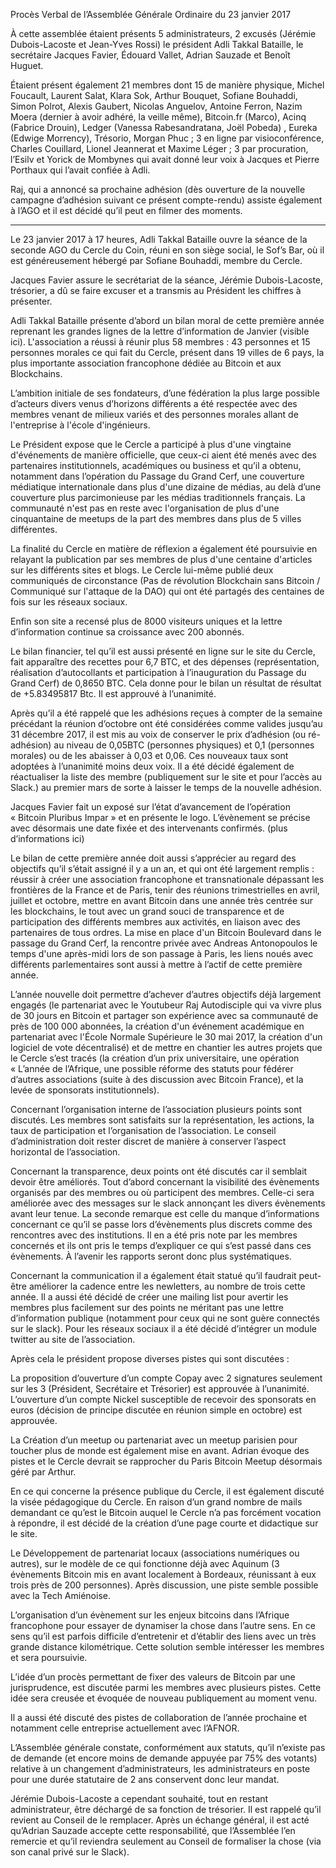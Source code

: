 Procès Verbal de l’Assemblée Générale Ordinaire du 23 janvier 2017

À cette assemblée étaient présents 5 administrateurs, 2 excusés (Jérémie Dubois-Lacoste et Jean-Yves Rossi) le président Adli Takkal Bataille, le secrétaire Jacques Favier, Édouard Vallet, Adrian Sauzade et Benoît Huguet.

Étaient présent également 21 membres dont 15 de manière physique, Michel Foucault, Laurent Salat, Klara Sok, Arthur Bouquet, Sofiane Bouhaddi, Simon Polrot, Alexis Gaubert, Nicolas Anguelov, Antoine Ferron, Nazim Moera (dernier à avoir adhéré, la veille même), Bitcoin.fr (Marco), Acinq (Fabrice Drouin), Ledger (Vanessa  Rabesandratana, Joël Pobeda) , Eureka (Edwige Morrency), Trésorio, Morgan Phuc ; 3 en ligne par visioconférence, Charles Couillard, Lionel Jeannerat et Maxime Léger ; 3 par procuration, l’Esilv et Yorick de Mombynes qui avait donné leur voix à Jacques et Pierre Porthaux qui l’avait confiée à Adli.

Raj, qui a annoncé sa prochaine adhésion (dès ouverture de la nouvelle campagne d’adhésion suivant ce présent compte-rendu) assiste également à l’AGO et il est décidé qu’il peut en filmer des moments.

***

Le 23 janvier 2017 à 17 heures, Adli Takkal Bataille ouvre la séance de la seconde AGO du Cercle du Coin, réuni en son siège social, le Sof’s Bar, où il est généreusement hébergé par Sofiane Bouhaddi, membre du Cercle.

Jacques Favier assure le secrétariat de la séance, Jérémie Dubois-Lacoste, trésorier, a dû se faire excuser et a transmis au Président les chiffres à présenter.

Adli Takkal Bataille présente d’abord un bilan moral de cette première année reprenant les grandes lignes de la lettre d’information de Janvier (visible ici). L'association a réussi à réunir plus 58 membres : 43 personnes et 15 personnes morales ce qui fait du Cercle, présent dans 19 villes de 6 pays, la plus importante association francophone dédiée au Bitcoin et aux Blockchains.

L’ambition initiale de ses fondateurs, d’une fédération la plus large possible d’acteurs divers venus d’horizons différents a été respectée avec des membres venant de milieux variés et des personnes morales allant de l'entreprise à l'école d'ingénieurs.

Le Président expose que le Cercle a participé à plus d'une vingtaine d'événements de manière officielle, que ceux-ci aient été menés avec des partenaires institutionnels, académiques ou business et qu’il a obtenu, notamment dans l’opération du Passage du Grand Cerf, une couverture médiatique internationale dans plus d'une dizaine de médias, au delà d’une couverture plus parcimonieuse par les médias traditionnels français. La communauté n'est pas en reste avec l'organisation de plus d'une cinquantaine de meetups de la part des membres dans plus de 5 villes différentes.

La finalité du Cercle en matière de réflexion a également été poursuivie en relayant la publication par ses membres de plus d'une centaine d'articles sur les différents sites et blogs. Le Cercle lui-même publié deux communiqués de circonstance (Pas de révolution Blockchain sans Bitcoin / Communiqué sur l'attaque de la DAO) qui ont été partagés des centaines de fois sur les réseaux sociaux.

Enfin son site a recensé plus de 8000 visiteurs uniques  et la lettre d’information continue sa croissance avec 200 abonnés.

Le bilan financier, tel qu’il est aussi présenté en ligne sur le site du Cercle, fait apparaître des recettes pour 6,7 BTC, et des dépenses (représentation, réalisation d’autocollants et participation à l’inauguration du Passage du Grand Cerf) de 0,8650 BTC. Cela donne pour le bilan un résultat de résultat de +5.83495817 Btc. Il est approuvé à l’unanimité.

Après qu’il a été rappelé que les adhésions reçues à compter de la semaine précédant la réunion d’octobre ont été considérées comme valides jusqu’au 31 décembre 2017, il est mis au voix de conserver le prix d’adhésion (ou ré-adhésion) au niveau de 0,05BTC (personnes physiques) et 0,1 (personnes morales) ou de les abaisser à 0,03 et 0,06. Ces nouveaux taux sont adoptées à l’unanimité moins deux voix. Il a été décidé également de réactualiser la liste des membre (publiquement sur le site et pour l’accès au Slack.) au premier mars de sorte à laisser le temps de la nouvelle adhésion.

Jacques Favier fait un exposé sur l’état d’avancement de l’opération « Bitcoin Pluribus Impar » et en présente le logo. L’évènement se précise avec désormais une date fixée et des intervenants confirmés. (plus d’informations ici)

Le bilan de cette première année doit aussi s’apprécier au regard des objectifs qu’il s’était assigné il y a un an, et qui ont été largement remplis : réussir à créer une association francophone et transnationale dépassant les frontières de la France et de Paris, tenir des réunions trimestrielles en avril, juillet et octobre, mettre en avant  Bitcoin dans une année très centrée sur les blockchains, le tout avec un grand souci de transparence et de participation des différents membres aux activités, en liaison avec des partenaires de tous ordres. La mise en place d'un Bitcoin Boulevard dans le passage du Grand Cerf, la rencontre privée avec Andreas Antonopoulos le temps d'une après-midi lors de son passage à Paris, les liens noués avec différents parlementaires sont aussi à mettre à l’actif de cette première année. 

L’année nouvelle doit permettre d’achever d’autres objectifs déjà largement engagés (le partenariat avec le Youtubeur Raj Autodisciple qui va vivre plus de 30 jours en Bitcoin et partager son expérience avec sa communauté de près de 100 000 abonnées, la création d'un événement académique en partenariat avec l'École Normale Supérieure le 30 mai 2017, la création d'un logiciel de vote décentralisé) et de mettre en chantier les autres projets que le Cercle s’est tracés (la création d’un prix universitaire, une opération « L’année de l’Afrique, une possible réforme des statuts pour fédérer d’autres associations (suite à des discussion avec Bitcoin France), et la levée de sponsorats institutionnels).

Concernant l’organisation interne de l’association plusieurs points sont discutés. Les membres sont satisfaits sur la représentation, les actions, la taux de participation et l’organisation de l’association. Le conseil d’administration doit rester discret de manière à conserver l’aspect horizontal de l’association. 

Concernant la transparence, deux points ont été discutés car il semblait devoir être améliorés. Tout d’abord concernant la visibilité des évènements organisés par des membres ou où participent des membres. Celle-ci sera améliorée avec des messages sur le slack annonçant les divers évènements avant leur tenue. La seconde remarque est celle du manque d’informations concernant ce qu’il se passe lors d’évènements plus discrets comme des rencontres avec des institutions. Il en a été pris note par les membres concernés et ils ont pris le temps d’expliquer ce qui s’est passé dans ces évènements. À l’avenir les rapports seront donc plus systématiques.

Concernant la communication il a également était statué qu’il faudrait peut-être améliorer la cadence entre les newletters, au nombre de trois cette année. Il a aussi été décidé de créer une mailing list pour avertir les membres plus facilement sur des points ne méritant pas une lettre d’information publique (notamment pour ceux qui ne sont guère connectés sur le slack). Pour les réseaux sociaux il a été décidé d’intégrer un module twitter au site de l’association.

Après cela le président propose diverses pistes qui sont discutées :

La proposition d’ouverture d’un compte Copay avec 2 signatures seulement sur les 3 (Président, Secrétaire et Trésorier) est approuvée à l’unanimité. L’ouverture d’un compte Nickel susceptible de recevoir des sponsorats en euros (décision de principe discutée en réunion simple en octobre) est approuvée.

La Création d’un meetup ou partenariat avec un meetup parisien pour toucher plus de monde est également mise en avant. Adrian évoque des pistes et le Cercle devrait se rapprocher du Paris Bitcoin Meetup désormais géré par Arthur.

En ce qui concerne la présence publique du Cercle, il est également discuté la visée pédagogique du Cercle. En raison d’un grand nombre de mails demandant ce qu’est le Bitcoin auquel le Cercle n’a pas forcément vocation à répondre, il est décidé de la création d’une page courte et didactique sur le site.

Le Développement de partenariat locaux (associations numériques ou autres), sur le modèle de ce qui fonctionne déjà avec Aquinum (3 évènements Bitcoin mis en avant localement à Bordeaux, réunissant à eux trois près de 200 personnes). Après discussion, une piste semble possible avec la Tech Amiénoise. 

L’organisation d’un évènement sur les enjeux bitcoins dans l’Afrique francophone pour essayer de dynamiser la chose dans l’autre sens. En ce sens qu’il est parfois difficile d’entretenir et d’établir des liens avec un très grande distance kilométrique. Cette solution semble intéresser les membres et sera poursuivie.

L’idée d’un procès permettant de fixer des valeurs de Bitcoin par une jurisprudence,  est discutée parmi les membres avec plusieurs pistes. Cette idée sera creusée et évoquée de nouveau publiquement au moment venu.

Il a aussi été discuté des pistes de collaboration de l’année prochaine et notamment celle entreprise actuellement avec l’AFNOR.

L’Assemblée générale constate, conformément aux statuts, qu’il n’existe pas de demande (et encore moins de demande appuyée par 75% des votants) relative à un changement d’administrateurs, les administrateurs en poste pour une durée statutaire de 2 ans conservent donc leur mandat.

Jérémie Dubois-Lacoste a cependant souhaité, tout en restant administrateur, être déchargé de sa fonction de trésorier. Il est rappelé qu’il revient au Conseil de le remplacer. Après un échange général, il est acté qu’Adrian Sauzade accepte cette responsabilité, que l’Assemblée l’en remercie et qu’il reviendra seulement au Conseil de formaliser la chose (via son canal privé sur le Slack).
